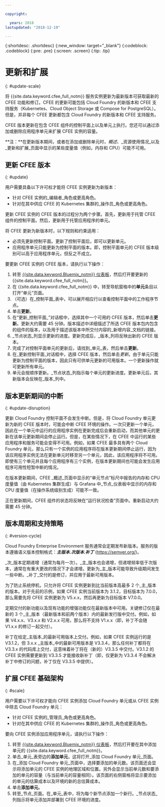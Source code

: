 ```yaml
---

copyright:

  years: 2018
lastupdated: "2018-12-19"

---
```


{:shortdesc: .shortdesc}
{:new_window: target="_blank"}
{:codeblock: .codeblock}
{:pre: .pre}
{:screen: .screen}
{:tip: .tip}

# 更新和扩展
{: #update-scale}

将 {{site.data.keyword.cfee_full_notm}} 服务实例更新为最新版本可获取最新的 CFEE 功能和修订。CFEE 的更新可能包括 Cloud Foundry 的新版本和 CFEE 支持服务（Kubernetes、Cloud Object Storage 或 Compose for PostgreSQL）。但是，并非每个 CFEE 更新都包含 Cloud Foundry 的新版本和 CFEE 支持服务。

CFEE 版本更新在包含 CFEE 组件的控制平面上以及单元上执行。您还可以通过添加或删除应用程序单元来扩展 CFEE 实例的容量。

**注：**在更新版本期间，或者在添加或删除单元时，_概述_、_资源使用情况_以及_更新和扩展_页面中显示的某些度量值（例如，内存和 CPU）可能不可用。

## 更新 CFEE 版本
{: #update}

用户需要具备以下许可权才能将 CFEE 实例更新为新版本：
   * 针对 CFEE 实例的_编辑者_角色或更高角色。
   * 针对在其中供应 CFEE 的 Kubernetes 集群的_操作员_角色或更高角色。

更新 CFEE 实例的 CFEE 版本的过程分为两个步骤。首先，更新用于托管 CFEE 组件的控制平面。然后，更新用于托管应用程序的单元。

将 CFEE 更新为新版本时，以下规则和约束适用：
* 必须先更新控制平面。更新了控制平面后，即可以更新单元。
* 应用程序单元只能更新为控制平面的版本。即，控制平面单元的 CFEE 版本级别可以高于应用程序单元，但反之不成立。

要更新 CFEE 实例的 CFEE 版本，请执行以下操作：
1. 转至 [{{site.data.keyword.Bluemix_notm}} 仪表板](https://console.bluemix.net/dashboard/apps/)，然后打开要更新的 {{site.data.keyword.cfee_full_notm}}。
2. 在 {{site.data.keyword.cfee_full_notm}} 中，转至导航窗格中的**单元**条目以打开“单元”页面。
3. （可选）在_控制平面_表中，可以展开相应行以查看控制平面中的工作程序节点。
4. 单击**更新**。
5. 在“更新_控制平面_”对话框中，选择其中一个可用的 CFEE 版本，然后单击**更新**。更新大约需要 45 分钟。版本描述中详细描述了所选 CFEE 版本包内包含的组件的版本，以及用于描述该版本中所交付内容的_新增内容_文档的链接。
6. _节点状态_列显示更新的进度。更新完成后，_版本_列将反映出新的 CFEE 版本。
7. 完成了对控制平面单元的更新后，请找到_单元_表，然后单击**更新**。
8. 在_更新控制平面_对话框中，选择 CFEE 版本，然后单击*更新*。由于单元只能更新为控制平面的版本，因此只有可供单元更新的可用版本。一个更新操作就可更新所有单元。
9. 单元会按顺序更新。_节点状态_列指示每个单元的更新进度。更新单元后，其新版本会反映在_版本_列中。

## 版本更新期间的中断
{: #update-disruption}

更新 Cloud Foundry 控制平面不会发生中断。但是，将 Cloud Foundry 单元更新为新的 CFEE 版本时，可能会中断 CFEE 环境的操作。一次只更新一个单元，因此在一个单元中运行的应用程序实例在更新完成后会重新启动，而其他单元的更新在该单元更新期间会停止运行。但是，在某些情况下，在 CFEE 中运行的某些应用程序和服务可能会变得不可用。例如，如果 CFEE 最多具有两个 Cloud Foundry 单元，那么只有一个实例的应用程序将在版本更新期间停止运行，因为该应用程序实例无法在更新单元时移至另一个单元，因此，该应用程序将不可用。即使有三个单元并且每个应用程序有三个实例，在版本更新期间也可能会发生应用程序可用性短暂中断的情况。

在版本更新期间，CFEE _概述_页面中显示的“单元节点”标尺中报告的内存和 CPU 度量值（由 Kubernetes 集群生成）与 Grafana 中_节点_仪表板中显示的内存和 CPU 度量值（在操作系统级别生成）可能不一致。

正在更新期间，CFEE 组件的状态将反映在“运行状况检查”页面中。重新启动大约需要 45 分钟。

## 版本周期和支持策略
{: #version-cycle}

Cloud Foundry Enterprise Environment 服务通常会定期发布新版本。服务的版本遵循语义版本控制格式：_**主版本.次版本.补丁**_ (https://semver.org/)。

_次_版本定期递增（通常为每月一次）。_主_版本也会递增，但递增频率低于次版本，通常在有重大更改的情况下才会递增。更新为_主_版本可能导致升级期间发生一些中断。_补丁_交付的是修订，并应用于最新可用版本。 

为了防止系统停机，只允许将 CFEE 实例更新到比当前版本高最多 2 个_主_版本的版本。对于先前的示例，如果 CFEE 实例当前版本为 3.1.2，目标版本为 7.0.0，那么需要先将 CFEE 实例更新为 V5.x.x，然后再更新为目标版本 V7.0.0。

定期交付的新功能以及现有功能的增强功能仅在最新版本中可用。关键修订仅在最新的 3 个_主_版本（最新版本和前两个版本）内的最新发行版中交付。例如，如果 V4.x.x、V3.x.x 和 V2.x.x 可用，那么将不支持 V1.x.x（即，补丁不会随 V1.x.x 的修订一起交付）。  

补丁在给定_主版本_的最新可用版本上交付。例如，如果 CFEE 实例运行的是 V3.1.2，但 3.x.x _主版本_中的最新可用版本是 V3.3.4，那么任何补丁都将在 V3.3.x 的代码库上交付，这意味着补丁将在（新的）V3.3.5 中交付。V3.1.2 的 CFEE 实例需要更新到 V3.3.5 才能接收新补丁（即，仅更新为 V3.3.4 不会解决补丁中修订的问题，补丁仅在 V3.3.5 中提供）。

## 扩展 CFEE 基础架构
{: #scale}

用户需要以下许可权才能向 CFEE 实例添加 Cloud Foundry 单元或从 CFEE 实例中除去 Cloud Foundry 单元：
* 针对 CFEE 实例的_管理员_角色或更高角色。
* 针对在其中供应 CFEE 的 Kubernetes 集群的_操作员_角色或更高角色。

要向 CFEE 实例添加应用程序单元，请执行以下操作：
1. 转至 [{{site.data.keyword.Bluemix_notm}} 仪表板](https://console.bluemix.net/dashboard/apps/)，然后打开要在其中添加单元的 {{site.data.keyword.cfee_full_notm}}。
2. 单击_单元_表旁边的**添加单元**，这将打开_添加 Cloud Foundry 单元_页面。
3. 在_添加 Cloud Foundry 单元_页面中，选择要添加的单元数。该页面还会显示将添加单元的 CFEE 实例的地理区域和位置。另外会显示当前单元数和要添加的单元的容量（与当前单元的容量相同）。该页面的右侧窗格将显示要添加的单元的估算成本以及环境的新的总估算成本。
4. 单击**添加单元**。  
5. 转至_节点_页面。在_单元_表中，将为每个新节点添加一个新行。_节点状态_列指示将单元添加并部署到 CFEE 环境的进度。
